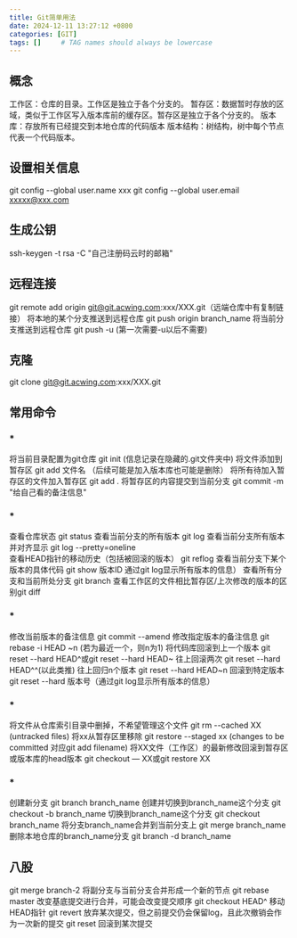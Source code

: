 ```yaml
---
title: Git简单用法
date: 2024-12-11 13:27:12 +0800
categories: [GIT]
tags: []     # TAG names should always be lowercase
---
```


## 概念
工作区：仓库的目录。工作区是独立于各个分支的。
暂存区：数据暂时存放的区域，类似于工作区写入版本库前的缓存区。暂存区是独立于各个分支的。
版本库：存放所有已经提交到本地仓库的代码版本
版本结构：树结构，树中每个节点代表一个代码版本。
## 设置相关信息
git config --global user.name xxx
git config --global user.email xxxxx@xxx.com
## 生成公钥
ssh-keygen -t rsa -C "自己注册码云时的邮箱"
## 远程连接
git remote add origin git@git.acwing.com:xxx/XXX.git（远端仓库中有复制链接）
将本地的某个分支推送到远程仓库				 git push origin branch_name
将当前分支推送到远程仓库				 	     git push -u (第一次需要-u以后不需要)
## 克隆
 git clone git@git.acwing.com:xxx/XXX.git

## 常用命令
### *
将当前目录配置为git仓库				        git init  (信息记录在隐藏的.git文件夹中)
将文件添加到暂存区          			      git add 文件名  （后续可能是加入版本库也可能是删除）
将所有待加入暂存区的文件加入暂存区   	git add .
将暂存区的内容提交到当前分支			      git commit -m "给自己看的备注信息"
### *
查看仓库状态								          git status
查看当前分支的所有版本					      	git log
查看当前分支所有版本并对齐显示	   		  git log --pretty=oneline	
查看HEAD指针的移动历史（包括被回滚的版本）   	git reflog
查看当前分支下某个版本的具体代码				git show 版本ID  通过git log显示所有版本的信息）
查看所有分支和当前所处分支					    git branch
查看工作区的文件相比暂存区/上次修改的版本的区别git diff
### *
修改当前版本的备注信息						git commit --amend
修改指定版本的备注信息						git rebase -i HEAD ~n (若为最近一个，则n为1)
将代码库回滚到上一个版本				     	git reset --hard HEAD^或git reset --hard HEAD~
往上回滚两次							     	git reset --hard HEAD^^(以此类推)
往上回归n个版本					             	git reset --hard HEAD~n
回滚到特定版本						     	git reset --hard 版本号（通过git log显示所有版本的信息）

### *
将文件从仓库索引目录中删掉，不希望管理这个文件				      git rm --cached XX   (untracked files)
将xx从暂存区里移除										                    git restore --staged xx    (changes to be committed    对应git add filename)
将XX文件（工作区）的最新修改回滚到暂存区或版本库的head版本	git checkout — XX或git restore XX

### *
创建新分支								          git branch branch_name
创建并切换到branch_name这个分支			git checkout -b branch_name
切换到branch_name这个分支					  git checkout branch_name
将分支branch_name合并到当前分支上		git merge branch_name
删除本地仓库的branch_name分支				git branch -d branch_name


## 八股
git merge branch-2
将副分支与当前分支合并形成一个新的节点
git rebase master
改变基底提交进行合并，可能会改变提交顺序
git checkout HEAD^
移动HEAD指针
git revert
放弃某次提交，但之前提交仍会保留log，且此次撤销会作为一次新的提交
git reset
回滚到某次提交
